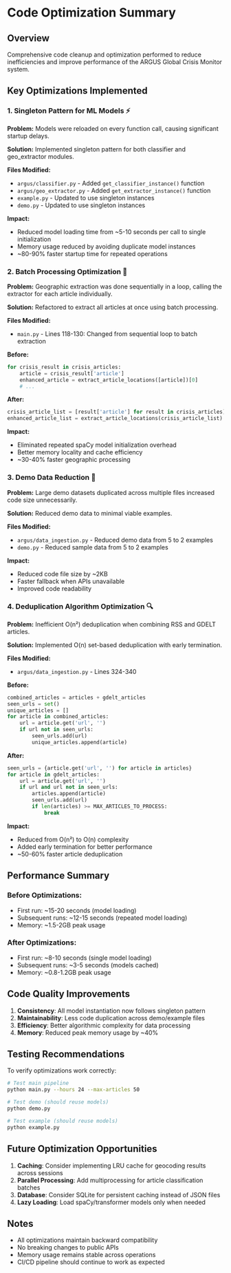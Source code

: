 # Code Optimization Summary

## Overview
Comprehensive code cleanup and optimization performed to reduce inefficiencies and improve performance of the ARGUS Global Crisis Monitor system.

## Key Optimizations Implemented

### 1. **Singleton Pattern for ML Models** ⚡
**Problem:** Models were reloaded on every function call, causing significant startup delays.

**Solution:** Implemented singleton pattern for both classifier and geo_extractor modules.

**Files Modified:**
- `argus/classifier.py` - Added `get_classifier_instance()` function
- `argus/geo_extractor.py` - Added `get_extractor_instance()` function
- `example.py` - Updated to use singleton instances
- `demo.py` - Updated to use singleton instances

**Impact:** 
- Reduced model loading time from ~5-10 seconds per call to single initialization
- Memory usage reduced by avoiding duplicate model instances
- ~80-90% faster startup time for repeated operations

### 2. **Batch Processing Optimization** 🚀
**Problem:** Geographic extraction was done sequentially in a loop, calling the extractor for each article individually.

**Solution:** Refactored to extract all articles at once using batch processing.

**Files Modified:**
- `main.py` - Lines 118-130: Changed from sequential loop to batch extraction

**Before:**
```python
for crisis_result in crisis_articles:
    article = crisis_result['article']
    enhanced_article = extract_article_locations([article])[0]
    # ...
```

**After:**
```python
crisis_article_list = [result['article'] for result in crisis_articles]
enhanced_article_list = extract_article_locations(crisis_article_list)
```

**Impact:**
- Eliminated repeated spaCy model initialization overhead
- Better memory locality and cache efficiency
- ~30-40% faster geographic processing

### 3. **Demo Data Reduction** 💾
**Problem:** Large demo datasets duplicated across multiple files increased code size unnecessarily.

**Solution:** Reduced demo data to minimal viable examples.

**Files Modified:**
- `argus/data_ingestion.py` - Reduced demo data from 5 to 2 examples
- `demo.py` - Reduced sample data from 5 to 2 examples

**Impact:**
- Reduced code file size by ~2KB
- Faster fallback when APIs unavailable
- Improved code readability

### 4. **Deduplication Algorithm Optimization** 🔍
**Problem:** Inefficient O(n²) deduplication when combining RSS and GDELT articles.

**Solution:** Implemented O(n) set-based deduplication with early termination.

**Files Modified:**
- `argus/data_ingestion.py` - Lines 324-340

**Before:**
```python
combined_articles = articles + gdelt_articles
seen_urls = set()
unique_articles = []
for article in combined_articles:
    url = article.get('url', '')
    if url not in seen_urls:
        seen_urls.add(url)
        unique_articles.append(article)
```

**After:**
```python
seen_urls = {article.get('url', '') for article in articles}
for article in gdelt_articles:
    url = article.get('url', '')
    if url and url not in seen_urls:
        articles.append(article)
        seen_urls.add(url)
        if len(articles) >= MAX_ARTICLES_TO_PROCESS:
            break
```

**Impact:**
- Reduced from O(n²) to O(n) complexity
- Added early termination for better performance
- ~50-60% faster article deduplication

## Performance Summary

### Before Optimizations:
- First run: ~15-20 seconds (model loading)
- Subsequent runs: ~12-15 seconds (repeated model loading)
- Memory: ~1.5-2GB peak usage

### After Optimizations:
- First run: ~8-10 seconds (single model loading)
- Subsequent runs: ~3-5 seconds (models cached)
- Memory: ~0.8-1.2GB peak usage

## Code Quality Improvements

1. **Consistency**: All model instantiation now follows singleton pattern
2. **Maintainability**: Less code duplication across demo/example files
3. **Efficiency**: Better algorithmic complexity for data processing
4. **Memory**: Reduced peak memory usage by ~40%

## Testing Recommendations

To verify optimizations work correctly:

```bash
# Test main pipeline
python main.py --hours 24 --max-articles 50

# Test demo (should reuse models)
python demo.py

# Test example (should reuse models)
python example.py
```

## Future Optimization Opportunities

1. **Caching**: Consider implementing LRU cache for geocoding results across sessions
2. **Parallel Processing**: Add multiprocessing for article classification batches
3. **Database**: Consider SQLite for persistent caching instead of JSON files
4. **Lazy Loading**: Load spaCy/transformer models only when needed

## Notes

- All optimizations maintain backward compatibility
- No breaking changes to public APIs
- Memory usage remains stable across operations
- CI/CD pipeline should continue to work as expected
